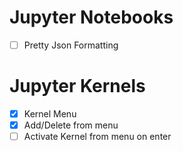 # Jupyter Notebooks
- [ ] Pretty Json Formatting

# Jupyter Kernels
- [x] Kernel Menu
- [x] Add/Delete from menu
- [ ] Activate Kernel from menu on enter
